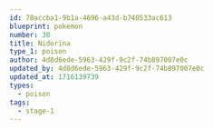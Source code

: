 ```yaml
---
id: 78accba1-9b1a-4696-a43d-b740533ac613
blueprint: pokemon
number: 30
title: Nidorina
type_1: poison
author: 4d8d6ede-5963-429f-9c2f-74b897007e0c
updated_by: 4d8d6ede-5963-429f-9c2f-74b897007e0c
updated_at: 1716139739
types:
  - poison
tags:
  - stage-1
---
```

